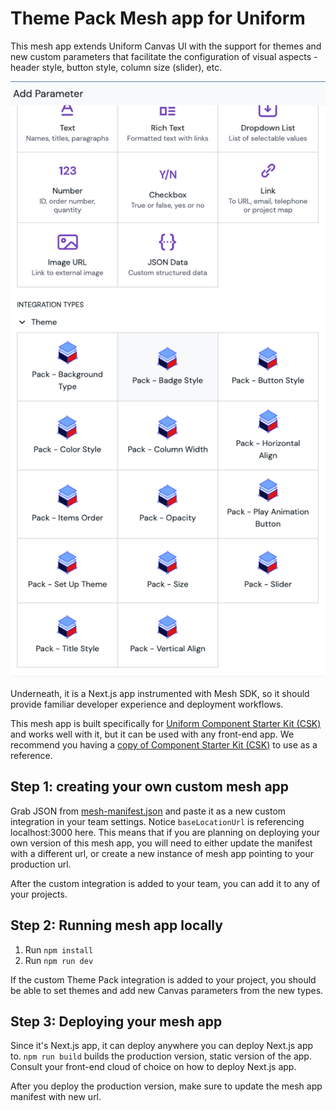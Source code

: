 # Theme Pack Mesh app for Uniform

This mesh app extends Uniform Canvas UI with the support for themes and new custom parameters that facilitate the configuration of visual aspects - header style, button style, column size (slider), etc.

![alt text](public/theme-pack-parameters.png "Theme Pack parameters")

Underneath, it is a Next.js app instrumented with Mesh SDK, so it should provide familiar developer experience and deployment workflows.

This mesh app is built specifically for [Uniform Component Starter Kit (CSK)](https://components.uniform.app/) and works well with it, but it can be used with any front-end app. We recommend you having a [copy of Component Starter Kit (CSK)](https://github.com/uniformdev/uniform-component-starter-kit) to use as a reference.

## Step 1: creating your own custom mesh app

Grab JSON from [mesh-manifest.json](./mesh-manifest.json) and paste it as a new custom integration in your team settings. Notice `baseLocationUrl` is referencing localhost:3000 here. This means that if you are planning on deploying your own version of this mesh app, you will need to either update the manifest with a different url, or create a new instance of mesh app pointing to your production url.

After the custom integration is added to your team, you can add it to any of your projects.

## Step 2: Running mesh app locally

1. Run `npm install`
2. Run `npm run dev`

If the custom Theme Pack integration is added to your project, you should be able to set themes and add new Canvas parameters from the new types.

## Step 3: Deploying your mesh app

Since it's Next.js app, it can deploy anywhere you can deploy Next.js app to.
`npm run build` builds the production version, static version of the app. Consult your front-end cloud of choice on how to deploy Next.js app.

After you deploy the production version, make sure to update the mesh app manifest with new url.
